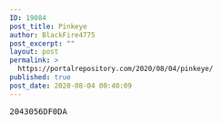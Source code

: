 ```yaml
---
ID: 19084
post_title: Pinkeye
author: BlackFire4775
post_excerpt: ""
layout: post
permalink: >
  https://portalrepository.com/2020/08/04/pinkeye/
published: true
post_date: 2020-08-04 00:40:09
---
```

<pre>2043056DF0DA</pre>